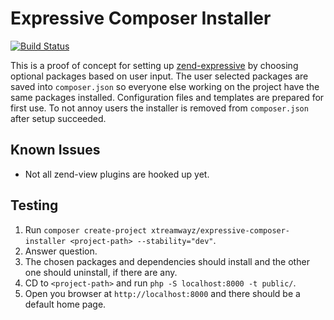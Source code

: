# Expressive Composer Installer

[![Build Status](https://secure.travis-ci.org/xtreamwayz/expressive-composer-installer.svg?branch=master)](https://secure.travis-ci.org/xtreamwayz/expressive-composer-installer)

This is a proof of concept for setting up [zend-expressive](https://github.com/zendframework/zend-expressive) by choosing optional packages based on user input. The user selected packages are saved into ``composer.json`` so everyone else working on the project have the same packages installed. Configuration files and templates are prepared for first use. To not annoy users the installer is removed from ``composer.json`` after setup succeeded.

## Known Issues

- Not all zend-view plugins are hooked up yet.     

## Testing

1. Run ``composer create-project xtreamwayz/expressive-composer-installer <project-path> --stability="dev"``.
2. Answer question.
3. The chosen packages and dependencies should install and the other one should uninstall, if there are any.
4. CD to ``<project-path>`` and run ``php -S localhost:8000 -t public/``.
5. Open you browser at ``http://localhost:8000`` and there should be a default home page.
